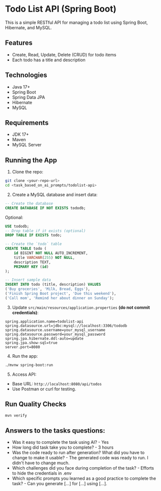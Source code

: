 # Todo List API (Spring Boot)

This is a simple RESTful API for managing a todo list using Spring Boot, Hibernate, and MySQL.

## Features
- Create, Read, Update, Delete (CRUD) for todo items
- Each todo has a title and description

## Technologies
- Java 17+
- Spring Boot
- Spring Data JPA
- Hibernate
- MySQL

## Requirements
- JDK 17+
- Maven
- MySQL Server

## Running the App

1. Clone the repo:
```bash
git clone <your-repo-url>
cd <task_based_on_ai_prompts/todolist-api>
```

2. Create a MySQL database and insert data:
```sql
-- Create the database
CREATE DATABASE IF NOT EXISTS tododb;
```
Optional:
```sql
USE tododb;
-- Drop table if it exists (optional)
DROP TABLE IF EXISTS todo;

-- Create the `todo` table
CREATE TABLE todo (
    id BIGINT NOT NULL AUTO_INCREMENT,
    title VARCHAR(255) NOT NULL,
    description TEXT,
    PRIMARY KEY (id)
);

-- Insert sample data
INSERT INTO todo (title, description) VALUES
('Buy groceries', 'Milk, Bread, Eggs'),
('Finish Spring Boot project', 'Due this weekend'),
('Call mom', 'Remind her about dinner on Sunday');
```

3. Update `src/main/resources/application.properties` **(do not commit credentials)**:
```properties
spring.application.name=todolist-api
spring.datasource.url=jdbc:mysql://localhost:3306/tododb
spring.datasource.username=your_mysql_username
spring.datasource.password=your_mysql_password
spring.jpa.hibernate.ddl-auto=update
spring.jpa.show-sql=true
server.port=8080
```

4. Run the app:
```bash
./mvnw spring-boot:run
```

5. Access API:
- Base URL: `http://localhost:8080/api/todos`
- Use Postman or curl for testing.

## Run Quality Checks
```bash
mvn verify
```

## Answers to the tasks questions:
- Was it easy to complete the task using AI? - Yes
- How long did task take you to complete? - 3 hours
- Was the code ready to run after generation? What did you have to change to make it usable? - The generated code was ready to run. I didn't have to change much.
- Which challenges did you face during completion of the task? - Efforts to hide the credentials in .env
- Which specific prompts you learned as a good practice to complete the task? - Can you generate [...] for [...] using [...].
